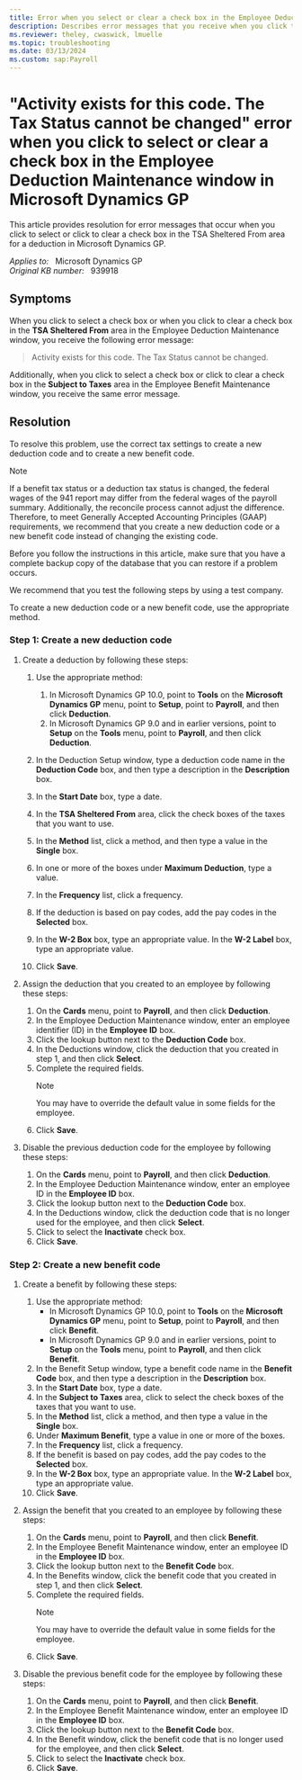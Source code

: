 ```yaml
---
title: Error when you select or clear a check box in the Employee Deduction Maintenance window in Microsoft Dynamics GP
description: Describes error messages that you receive when you click to select or click to clear a check box in the TSA Sheltered From area for a deduction in Microsoft Dynamics GP. A resolution is provided.
ms.reviewer: theley, cwaswick, lmuelle
ms.topic: troubleshooting
ms.date: 03/13/2024
ms.custom: sap:Payroll
---
```

# "Activity exists for this code. The Tax Status cannot be changed" error when you click to select or clear a check box in the Employee Deduction Maintenance window in Microsoft Dynamics GP

This article provides resolution for error messages that occur when you click to select or click to clear a check box in the TSA Sheltered From area for a deduction in Microsoft Dynamics GP.

_Applies to:_ &nbsp; Microsoft Dynamics GP  
_Original KB number:_ &nbsp; 939918

## Symptoms

When you click to select a check box or when you click to clear a check box in the **TSA Sheltered From** area in the Employee Deduction Maintenance window, you receive the following error message:

> Activity exists for this code. The Tax Status cannot be changed.

Additionally, when you click to select a check box or click to clear a check box in the **Subject to Taxes** area in the Employee Benefit Maintenance window, you receive the same error message.

## Resolution

To resolve this problem, use the correct tax settings to create a new deduction code and to create a new benefit code.

> [!NOTE]
> If a benefit tax status or a deduction tax status is changed, the federal wages of the 941 report may differ from the federal wages of the payroll summary. Additionally, the reconcile process cannot adjust the difference. Therefore, to meet Generally Accepted Accounting Principles (GAAP) requirements, we recommend that you create a new deduction code or a new benefit code instead of changing the existing code.
>
> Before you follow the instructions in this article, make sure that you have a complete backup copy of the database that you can restore if a problem occurs.
>
> We recommend that you test the following steps by using a test company.

To create a new deduction code or a new benefit code, use the appropriate method.

### Step 1: Create a new deduction code

1. Create a deduction by following these steps:
    1. Use the appropriate method:
        1. In Microsoft Dynamics GP 10.0, point to **Tools** on the **Microsoft Dynamics GP** menu, point to **Setup**, point to **Payroll**, and then click **Deduction**.
        1. In Microsoft Dynamics GP 9.0 and in earlier versions, point to **Setup** on the **Tools** menu, point to **Payroll**, and then click **Deduction**.
    1. In the Deduction Setup window, type a deduction code name in the **Deduction Code** box, and then type a description in the **Description** box.

    1. In the **Start Date** box, type a date.
    1. In the **TSA Sheltered From** area, click the check boxes of the taxes that you want to use.
    1. In the **Method** list, click a method, and then type a value in the **Single** box.
    1. In one or more of the boxes under **Maximum Deduction**, type a value.
    1. In the **Frequency** list, click a frequency.
    1. If the deduction is based on pay codes, add the pay codes in the **Selected** box.
    1. In the **W-2 Box** box, type an appropriate value. In the **W-2 Label** box, type an appropriate value.
    1. Click **Save**.
2. Assign the deduction that you created to an employee by following these steps:

    1. On the **Cards** menu, point to **Payroll**, and then click **Deduction**.
    1. In the Employee Deduction Maintenance window, enter an employee identifier (ID) in the **Employee ID** box.
    1. Click the lookup button next to the **Deduction Code** box.
    1. In the Deductions window, click the deduction that you created in step 1, and then click **Select**.
    1. Complete the required fields.
        > [!NOTE]
        > You may have to override the default value in some fields for the employee.
    1. Click **Save**.
3. Disable the previous deduction code for the employee by following these steps:

    1. On the **Cards** menu, point to **Payroll**, and then click **Deduction**.
    1. In the Employee Deduction Maintenance window, enter an employee ID in the **Employee ID** box.
    1. Click the lookup button next to the **Deduction Code** box.
    1. In the Deductions window, click the deduction code that is no longer used for the employee, and then click **Select**.
    1. Click to select the **Inactivate** check box.
    1. Click **Save**.

### Step 2: Create a new benefit code

1. Create a benefit by following these steps:
    1. Use the appropriate method:
        - In Microsoft Dynamics GP 10.0, point to **Tools** on the **Microsoft Dynamics GP** menu, point to **Setup**, point to **Payroll**, and then click **Benefit**.
        - In Microsoft Dynamics GP 9.0 and in earlier versions, point to **Setup** on the **Tools** menu, point to **Payroll**, and then click **Benefit**.
    1. In the Benefit Setup window, type a benefit code name in the **Benefit Code** box, and then type a description in the **Description** box.
    1. In the **Start Date** box, type a date.
    1. In the **Subject to Taxes** area, click to select the check boxes of the taxes that you want to use.
    1. In the **Method** list, click a method, and then type a value in the **Single** box.
    1. Under **Maximum Benefit**, type a value in one or more of the boxes.
    1. In the **Frequency** list, click a frequency.
    1. If the benefit is based on pay codes, add the pay codes to the **Selected** box.
    1. In the **W-2 Box** box, type an appropriate value. In the **W-2 Label** box, type an appropriate value.
    1. Click **Save**.
2. Assign the benefit that you created to an employee by following these steps:
    1. On the **Cards** menu, point to **Payroll**, and then click **Benefit**.
    1. In the Employee Benefit Maintenance window, enter an employee ID in the **Employee ID** box.
    1. Click the lookup button next to the **Benefit Code** box.
    1. In the Benefits window, click the benefit code that you created in step 1, and then click **Select**.
    1. Complete the required fields.
        > [!NOTE]
        > You may have to override the default value in some fields for the employee.
    1. Click **Save**.
3. Disable the previous benefit code for the employee by following these steps:

    1. On the **Cards** menu, point to **Payroll**, and then click **Benefit**.
    1. In the Employee Benefit Maintenance window, enter an employee ID in the **Employee ID** box.
    1. Click the lookup button next to the **Benefit Code** box.
    1. In the Benefit window, click the benefit code that is no longer used for the employee, and then click **Select**.
    1. Click to select the **Inactivate** check box.
    1. Click **Save**.
